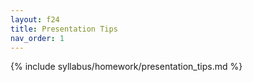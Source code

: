 ```yaml
---
layout: f24
title: Presentation Tips
nav_order: 1
---
```


{% include syllabus/homework/presentation_tips.md %}